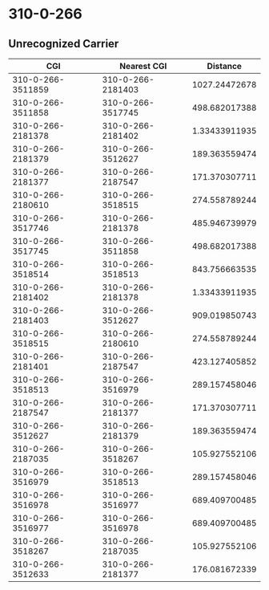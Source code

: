 # 310-0-266
## Unrecognized Carrier


| CGI | Nearest CGI | Distance |
|-----|-------------|----------|
| 310-0-266-3511859 | 310-0-266-2181403 | 1027.24472678 |
| 310-0-266-3511858 | 310-0-266-3517745 | 498.682017388 |
| 310-0-266-2181378 | 310-0-266-2181402 | 1.33433911935 |
| 310-0-266-2181379 | 310-0-266-3512627 | 189.363559474 |
| 310-0-266-2181377 | 310-0-266-2187547 | 171.370307711 |
| 310-0-266-2180610 | 310-0-266-3518515 | 274.558789244 |
| 310-0-266-3517746 | 310-0-266-2181378 | 485.946739979 |
| 310-0-266-3517745 | 310-0-266-3511858 | 498.682017388 |
| 310-0-266-3518514 | 310-0-266-3518513 | 843.756663535 |
| 310-0-266-2181402 | 310-0-266-2181378 | 1.33433911935 |
| 310-0-266-2181403 | 310-0-266-3512627 | 909.019850743 |
| 310-0-266-3518515 | 310-0-266-2180610 | 274.558789244 |
| 310-0-266-2181401 | 310-0-266-2187547 | 423.127405852 |
| 310-0-266-3518513 | 310-0-266-3516979 | 289.157458046 |
| 310-0-266-2187547 | 310-0-266-2181377 | 171.370307711 |
| 310-0-266-3512627 | 310-0-266-2181379 | 189.363559474 |
| 310-0-266-2187035 | 310-0-266-3518267 | 105.927552106 |
| 310-0-266-3516979 | 310-0-266-3518513 | 289.157458046 |
| 310-0-266-3516978 | 310-0-266-3516977 | 689.409700485 |
| 310-0-266-3516977 | 310-0-266-3516978 | 689.409700485 |
| 310-0-266-3518267 | 310-0-266-2187035 | 105.927552106 |
| 310-0-266-3512633 | 310-0-266-2181377 | 176.081672339 |

